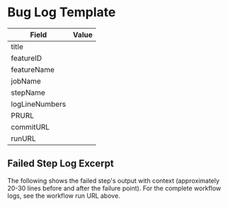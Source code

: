 # Bug Log Template

| Field | Value |
|-------|-------|
| title |  |
| featureID |  |
| featureName |  |
| jobName |  |
| stepName |  |
| logLineNumbers |  |
| PRURL |  |
| commitURL |  |
| runURL |  |

## Failed Step Log Excerpt

The following shows the failed step's output with context (approximately 20-30 lines before and after the failure point). For the complete workflow logs, see the workflow run URL above.
